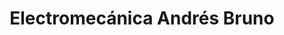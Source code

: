 ---
title: "Electromecánica Andrés Bruno"
url: /arroyito/electromecanica-andres-bruno/
shop: Autowerkstatt
---